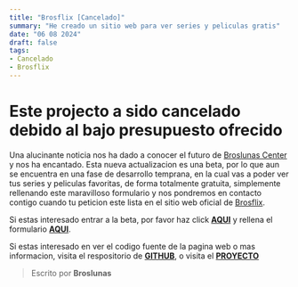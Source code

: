 ```yaml
---
title: "Brosflix [Cancelado]"
summary: "He creado un sitio web para ver series y peliculas gratis"
date: "06 08 2024"
draft: false
tags:
- Cancelado
- Brosflix
---
```

# Este projecto a sido cancelado debido al bajo presupuesto ofrecido

Una alucinante noticia nos ha dado a conocer el futuro de [Broslunas Center](https://broslunas.vercel.app) y nos ha encantado. Esta nueva actualizacion es una beta, por lo que aun se encuentra en una fase de desarrollo temprana, en la cual vas a poder ver tus series y peliculas favoritas, de forma totalmente gratuita, simplemente rellenando este maravilloso formulario y nos pondremos en contacto contigo cuando tu peticion este lista en el sitio web oficial de [Brosflix](https://brosflix.vercel.app).

Si estas interesado entrar a la beta, por favor haz click [**AQUI**](https://brosflix.vercel.app) y rellena el formulario [**AQUI**](/contacto).

Si estas interesado en ver el codigo fuente de la pagina web o mas informacion, visita el respositorio de [**GITHUB**](https://github.com/Broslunas/brosflix), o visita el [**PROYECTO**](/projects/brosflix)

> Escrito por **Broslunas**